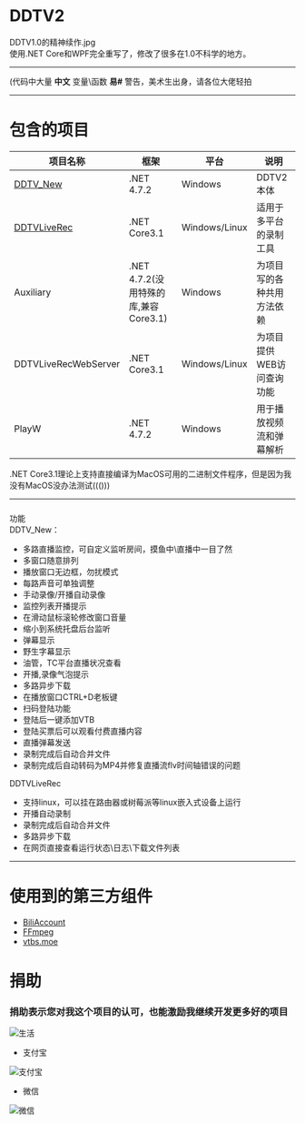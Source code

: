 # DDTV2

DDTV1.0的精神续作.jpg     
使用.NET Core和WPF完全重写了，修改了很多在1.0不科学的地方。    
***
(代码中大量 **中文** 变量\函数 **易#** 警告，美术生出身，请各位大佬轻拍 
***
# 包含的项目
|  项目名称 | 框架 | 平台 | 说明 |
|  ----  | ---- | ---- | ---- |
| [DDTV_New](https://github.com/CHKZL/DDTV2/tree/master/DDTV_New)  | .NET 4.7.2 | Windows | DDTV2本体 |
| [DDTVLiveRec](https://github.com/CHKZL/DDTV2/tree/master/DDTVLiveRec) | .NET Core3.1 | Windows/Linux | 适用于多平台的录制工具 |
| Auxiliary  | .NET 4.7.2(没用特殊的库,兼容Core3.1) | Windows | 为项目写的各种共用方法依赖 |
| DDTVLiveRecWebServer  | .NET Core3.1 | Windows/Linux | 为项目提供WEB访问查询功能 |
| PlayW  | .NET 4.7.2 | Windows | 用于播放视频流和弹幕解析 |


.NET Core3.1理论上支持直接编译为MacOS可用的二进制文件程序，但是因为我没有MacOS没办法测试((()))
***
###
功能  
DDTV_New：
* 多路直播监控，可自定义监听房间，摸鱼中\直播中一目了然
* 多窗口随意排列
* 播放窗口无边框，勿扰模式
* 每路声音可单独调整
* 手动录像/开播自动录像
* 监控列表开播提示
* 在滑动鼠标滚轮修改窗口音量
* 缩小到系统托盘后台监听
* 弹幕显示
* 野生字幕显示
* 油管，TC平台直播状况查看
* 开播,录像气泡提示
* 多路异步下载
* 在播放窗口CTRL+D老板键
* 扫码登陆功能
* 登陆后一键添加VTB
* 登陆买票后可以观看付费直播内容
* 直播弹幕发送
* 录制完成后自动合并文件
* 录制完成后自动转码为MP4并修复直播流flv时间轴错误的问题

DDTVLiveRec
* 支持linux，可以挂在路由器或树莓派等linux嵌入式设备上运行
* 开播自动录制
* 录制完成后自动合并文件
* 多路异步下载
* 在网页直接查看运行状态\日志\下载文件列表

***
# 使用到的第三方组件
* [BiliAccount](https://github.com/LeoChen98/BiliAccount)
* [FFmpeg](https://github.com/FFmpeg/FFmpeg)
* [vtbs.moe](https://github.com/dd-center/vtbs.moe)

# 捐助
### 捐助表示您对我这个项目的认可，也能激励我继续开发更多好的项目

![生活](https://github.com/CHKZL/DDTV2/blob/master/DDTV_New/%E7%94%9F%E6%B4%BB.png)

* 支付宝

![支付宝](https://github.com/CHKZL/DDTV/blob/master/src/ZFB.png)
* 微信

![微信](https://github.com/CHKZL/DDTV/blob/master/src/WX.png)
